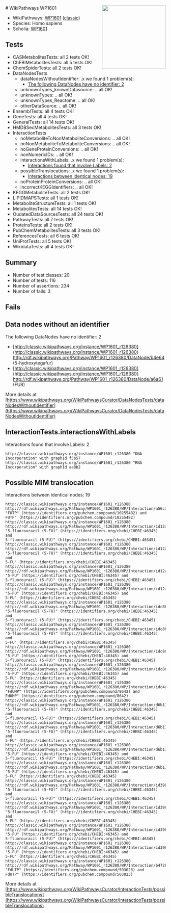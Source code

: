 <img style="float: right; width: 200px" src="https://upload.wikimedia.org/wikipedia/commons/thumb/8/83/Wplogo_with_text_500.png/640px-Wplogo_with_text_500.png" />
# WikiPathways WP1601

* WikiPathways: [WP1601](https://wikipathways.org/pathways/WP1601) ([classic](https://classic.wikipathways.org/instance/WP1601))
* Species: Homo sapiens
* Scholia: [WP1601](https://scholia.toolforge.org/wikipathways/WP1601)
## Tests
* CASMetabolitesTests: all 2 tests OK!
* ChEBIMetabolitesTests: all 5 tests OK!
* ChemSpiderTests: all 2 tests OK!
* DataNodesTests
    * dataNodesWithoutIdentifier: .x we found 1 problem(s):
        * [The following DataNodes have no identifier: 2](#d2d32fa1)
    * unknownTypes_knownDatasource: .. all OK!
    * unknownTypes: .. all OK!
    * unknownTypes_Reactome: .. all OK!
    * otherDataSource: .. all OK!
* EnsemblTests: all 4 tests OK!
* GeneTests: all 4 tests OK!
* GeneralTests: all 14 tests OK!
* HMDBSecMetabolitesTests: all 3 tests OK!
* InteractionTests
    * noMetaboliteToNonMetaboliteConversions: .. all OK!
    * noNonMetaboliteToMetaboliteConversions: .. all OK!
    * noGeneProteinConversions: .. all OK!
    * nonNumericIDs: .. all OK!
    * interactionsWithLabels: .x we found 1 problem(s):
        * [Interactions found that involve Labels: 2](#630d2679)
    * possibleTranslocations: .x we found 1 problem(s):
        * [Interactions between identical nodes: 19](#661ebef3)
    * noProteinProteinConversions: .. all OK!
    * incorrectKEGGIdentifiers: .. all OK!
* KEGGMetaboliteTests: all 2 tests OK!
* LIPIDMAPSTests: all 1 tests OK!
* MetaboliteStructureTests: all 1 tests OK!
* MetabolitesTests: all 14 tests OK!
* OudatedDataSourcesTests: all 24 tests OK!
* PathwayTests: all 7 tests OK!
* ProteinsTests: all 2 tests OK!
* PubChemMetabolitesTests: all 3 tests OK!
* ReferencesTests: all 6 tests OK!
* UniProtTests: all 5 tests OK!
* WikidataTests: all 4 tests OK!


## Summary

* Number of test classes: 20
* Number of tests: 116
* Number of assertions: 234
* Number of fails: 3

## Fails

<a name="d2d32fa1" />

## Data nodes without an identifier

The following DataNodes have no identifier: 2

* [http://classic.wikipathways.org/instance/WP1601_r126380](http://classic.wikipathways.org/instance/WP1601_r126380) http://rdf.wikipathways.org/Pathway/WP1601_r126380/DataNode/b4e64 (5-hydroxytegafur)
* [http://classic.wikipathways.org/instance/WP1601_r126380](http://classic.wikipathways.org/instance/WP1601_r126380) http://rdf.wikipathways.org/Pathway/WP1601_r126380/DataNode/a6a61 (FUR)


More details at [https://www.wikipathways.org/WikiPathwaysCurator/DataNodesTests/dataNodesWithoutIdentifier](https://www.wikipathways.org/WikiPathwaysCurator/DataNodesTests/dataNodesWithoutIdentifier)

<a name="630d2679" />

## InteractionTests.interactionsWithLabels

Interactions found that involve Labels: 2
```
http://classic.wikipathways.org/instance/WP1601_r126380 "DNA Incorporation" with graphId f5b57
http://classic.wikipathways.org/instance/WP1601_r126380 "RNA Incorporation" with graphId aa8b2
```

<a name="661ebef3" />

## Possible MIM translocation

Interactions between identical nodes: 19
```
http://classic.wikipathways.org/instance/WP1601_r126380 http://rdf.wikipathways.org/Pathway/WP1601_r126380/WP/Interaction/a56c3 "FUTP" (https://identifiers.org/pubchem.compound/10255482) and 
FUTP" (https://identifiers.org/pubchem.compound/10255482)
http://classic.wikipathways.org/instance/WP1601_r126380 http://rdf.wikipathways.org/Pathway/WP1601_r126380/WP/Interaction/id12aaa43 "5-fluorouracil (5-FU)" (https://identifiers.org/chebi/CHEBI:46345) and 
5-fluorouracil (5-FU)" (https://identifiers.org/chebi/CHEBI:46345)
http://classic.wikipathways.org/instance/WP1601_r126380 http://rdf.wikipathways.org/Pathway/WP1601_r126380/WP/Interaction/id12aaa43 "5-fluorouracil (5-FU)" (https://identifiers.org/chebi/CHEBI:46345) and 
5-FU" (https://identifiers.org/chebi/CHEBI:46345)
http://classic.wikipathways.org/instance/WP1601_r126380 http://rdf.wikipathways.org/Pathway/WP1601_r126380/WP/Interaction/id12aaa43 "5-FU" (https://identifiers.org/chebi/CHEBI:46345) and 
5-fluorouracil (5-FU)" (https://identifiers.org/chebi/CHEBI:46345)
http://classic.wikipathways.org/instance/WP1601_r126380 http://rdf.wikipathways.org/Pathway/WP1601_r126380/WP/Interaction/id12aaa43 "5-FU" (https://identifiers.org/chebi/CHEBI:46345) and 
5-FU" (https://identifiers.org/chebi/CHEBI:46345)
http://classic.wikipathways.org/instance/WP1601_r126380 http://rdf.wikipathways.org/Pathway/WP1601_r126380/WP/Interaction/idc86511af "5-fluorouracil (5-FU)" (https://identifiers.org/chebi/CHEBI:46345) and 
5-fluorouracil (5-FU)" (https://identifiers.org/chebi/CHEBI:46345)
http://classic.wikipathways.org/instance/WP1601_r126380 http://rdf.wikipathways.org/Pathway/WP1601_r126380/WP/Interaction/idc86511af "5-fluorouracil (5-FU)" (https://identifiers.org/chebi/CHEBI:46345) and 
5-FU" (https://identifiers.org/chebi/CHEBI:46345)
http://classic.wikipathways.org/instance/WP1601_r126380 http://rdf.wikipathways.org/Pathway/WP1601_r126380/WP/Interaction/idc86511af "5-FU" (https://identifiers.org/chebi/CHEBI:46345) and 
5-fluorouracil (5-FU)" (https://identifiers.org/chebi/CHEBI:46345)
http://classic.wikipathways.org/instance/WP1601_r126380 http://rdf.wikipathways.org/Pathway/WP1601_r126380/WP/Interaction/idc86511af "5-FU" (https://identifiers.org/chebi/CHEBI:46345) and 
5-FU" (https://identifiers.org/chebi/CHEBI:46345)
http://classic.wikipathways.org/instance/WP1601_r126380 http://rdf.wikipathways.org/Pathway/WP1601_r126380/WP/Interaction/idc4a8efbd "FdUMP" (https://identifiers.org/pubchem.compound/8642) and 
FdUMP" (https://identifiers.org/pubchem.compound/8642)
http://classic.wikipathways.org/instance/WP1601_r126380 http://rdf.wikipathways.org/Pathway/WP1601_r126380/WP/Interaction/d6b11 "5-fluorouracil (5-FU)" (https://identifiers.org/chebi/CHEBI:46345) and 
5-fluorouracil (5-FU)" (https://identifiers.org/chebi/CHEBI:46345)
http://classic.wikipathways.org/instance/WP1601_r126380 http://rdf.wikipathways.org/Pathway/WP1601_r126380/WP/Interaction/d6b11 "5-fluorouracil (5-FU)" (https://identifiers.org/chebi/CHEBI:46345) and 
5-FU" (https://identifiers.org/chebi/CHEBI:46345)
http://classic.wikipathways.org/instance/WP1601_r126380 http://rdf.wikipathways.org/Pathway/WP1601_r126380/WP/Interaction/d6b11 "5-FU" (https://identifiers.org/chebi/CHEBI:46345) and 
5-fluorouracil (5-FU)" (https://identifiers.org/chebi/CHEBI:46345)
http://classic.wikipathways.org/instance/WP1601_r126380 http://rdf.wikipathways.org/Pathway/WP1601_r126380/WP/Interaction/d6b11 "5-FU" (https://identifiers.org/chebi/CHEBI:46345) and 
5-FU" (https://identifiers.org/chebi/CHEBI:46345)
http://classic.wikipathways.org/instance/WP1601_r126380 http://rdf.wikipathways.org/Pathway/WP1601_r126380/WP/Interaction/id398367f4 "5-fluorouracil (5-FU)" (https://identifiers.org/chebi/CHEBI:46345) and 
5-fluorouracil (5-FU)" (https://identifiers.org/chebi/CHEBI:46345)
http://classic.wikipathways.org/instance/WP1601_r126380 http://rdf.wikipathways.org/Pathway/WP1601_r126380/WP/Interaction/id398367f4 "5-fluorouracil (5-FU)" (https://identifiers.org/chebi/CHEBI:46345) and 
5-FU" (https://identifiers.org/chebi/CHEBI:46345)
http://classic.wikipathways.org/instance/WP1601_r126380 http://rdf.wikipathways.org/Pathway/WP1601_r126380/WP/Interaction/id398367f4 "5-FU" (https://identifiers.org/chebi/CHEBI:46345) and 
5-fluorouracil (5-FU)" (https://identifiers.org/chebi/CHEBI:46345)
http://classic.wikipathways.org/instance/WP1601_r126380 http://rdf.wikipathways.org/Pathway/WP1601_r126380/WP/Interaction/id398367f4 "5-FU" (https://identifiers.org/chebi/CHEBI:46345) and 
5-FU" (https://identifiers.org/chebi/CHEBI:46345)
http://classic.wikipathways.org/instance/WP1601_r126380 http://rdf.wikipathways.org/Pathway/WP1601_r126380/WP/Interaction/b4726 "FdUTP" (https://identifiers.org/pubchem.compound/503023) and 
FdUTP" (https://identifiers.org/pubchem.compound/503023)
```

More details at [https://www.wikipathways.org/WikiPathwaysCurator/InteractionTests/possibleTranslocations](https://www.wikipathways.org/WikiPathwaysCurator/InteractionTests/possibleTranslocations)

